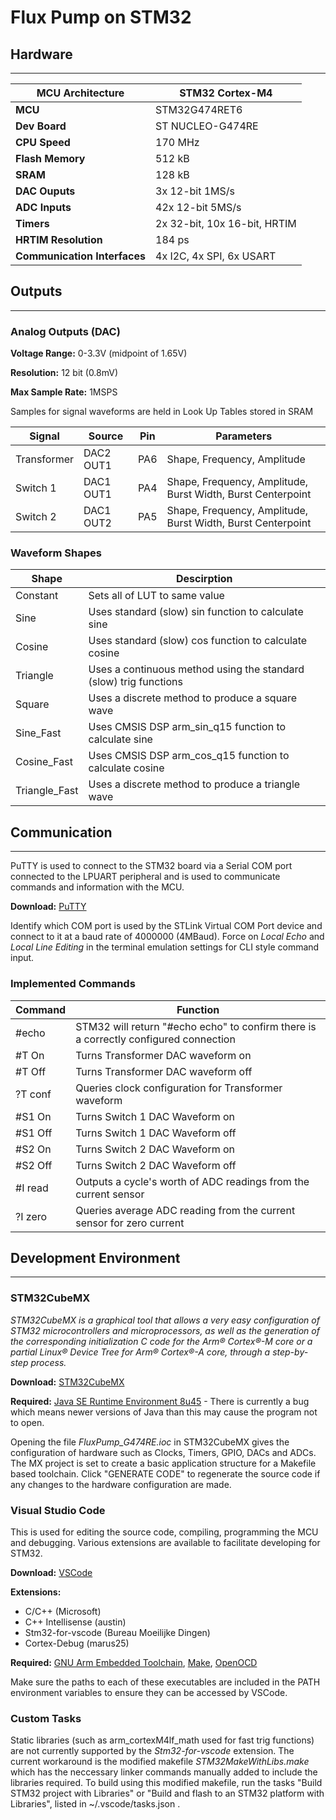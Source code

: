 # Flux Pump on STM32

## **Hardware**

---
| MCU Architecture | STM32 Cortex-M4 |
| ----------- | ----------- |
| **MCU** | STM32G474RET6 |
| **Dev Board** | ST NUCLEO-G474RE |
| **CPU Speed** | 170 MHz |
| **Flash Memory** | 512 kB |
| **SRAM** | 128 kB |
| **DAC Ouputs** | 3x 12-bit 1MS/s |
| **ADC Inputs** | 42x 12-bit 5MS/s |
| **Timers** | 2x 32-bit, 10x 16-bit, HRTIM|
| **HRTIM Resolution** | 184 ps |
| **Communication Interfaces** | 4x I2C, 4x SPI, 6x USART |

## **Outputs**

---

### **Analog Outputs (DAC)**

**Voltage Range:** 0-3.3V (midpoint of 1.65V)

**Resolution:** 12 bit (0.8mV)

**Max Sample Rate:** 1MSPS

Samples for signal waveforms are held in Look Up Tables stored in SRAM

| Signal | Source | Pin | Parameters |
| ----------- | ----------- | ----------- | ----------- |
| Transformer | DAC2 OUT1 | PA6 | Shape, Frequency, Amplitude |
| Switch 1 | DAC1 OUT1 | PA4 | Shape, Frequency, Amplitude, Burst Width, Burst Centerpoint |
| Switch 2 | DAC1 OUT2 | PA5 | Shape, Frequency, Amplitude, Burst Width, Burst Centerpoint |

### Waveform Shapes

| Shape | Descirption |
| ----------- | ----------- |
| Constant | Sets all of LUT to same value |
| Sine | Uses standard (slow) sin function to calculate sine |
| Cosine | Uses standard (slow) cos function to calculate cosine |
| Triangle | Uses a continuous method using the standard (slow) trig functions |
| Square | Uses a discrete method to produce a square wave |
| Sine_Fast | Uses CMSIS DSP arm_sin_q15 function to calculate sine |
| Cosine_Fast | Uses CMSIS DSP arm_cos_q15 function to calculate cosine |
| Triangle_Fast | Uses a discrete method to produce a triangle wave |

## **Communication**

---

PuTTY is used to connect to the STM32 board via a Serial COM port connected to the LPUART peripheral and is used to communicate commands and information with the MCU.

**Download:** [PuTTY](https://www.chiark.greenend.org.uk/~sgtatham/putty/latest.html)

Identify which COM port is used by the STLink Virtual COM Port device and connect to it at a baud rate of 4000000 (4MBaud). Force on *Local Echo* and *Local Line Editing* in the terminal emulation settings for CLI style command input.

### Implemented Commands

| Command | Function |
| ----------- | ----------- |
| #echo | STM32 will return "#echo echo" to confirm there is a correctly configured connection |
| #T On | Turns Transformer DAC waveform on |
| #T Off | Turns Transformer DAC waveform off |
| ?T conf | Queries clock configuration for Transformer waveform |
| #S1 On | Turns Switch 1 DAC Waveform on |
| #S1 Off | Turns Switch 1 DAC Waveform off |
| #S2 On | Turns Switch 2 DAC Waveform on |
| #S2 Off | Turns Switch 2 DAC Waveform off |
| #I read | Outputs a cycle's worth of ADC readings from the current sensor |
| ?I zero | Queries average ADC reading from the current sensor for zero current |

## **Development Environment**

---

### **STM32CubeMX**

*STM32CubeMX is a graphical tool that allows a very easy configuration of STM32 microcontrollers and microprocessors, as well as the generation of the corresponding initialization C code for the Arm® Cortex®-M core or a partial Linux® Device Tree for Arm® Cortex®-A core, through a step-by-step process.*

**Download:** [STM32CubeMX](https://www.st.com/en/development-tools/stm32cubemx.html)

**Required:** [Java SE Runtime Environment 8u45](https://www.oracle.com/java/technologies/javase/javase8-archive-downloads.html) - There is currently a bug which means newer versions of Java than this may cause the program not to open.

Opening the file *FluxPump_G474RE.ioc* in STM32CubeMX gives the configuration of hardware such as Clocks, Timers, GPIO, DACs and ADCs. The MX project is set to create a basic application structure for a Makefile based toolchain. Click "GENERATE CODE" to regenerate the source code if any changes to the hardware configuration are made.

### **Visual Studio Code**

This is used for editing the source code, compiling, programming the MCU and debugging. Various extensions are available to facilitate developing for STM32.

**Download:** [VSCode](https://code.visualstudio.com/)

**Extensions:**

- C/C++ (Microsoft)
- C++ Intellisense (austin)
- Stm32-for-vscode (Bureau Moeilijke Dingen)
- Cortex-Debug (marus25)

**Required:** [GNU Arm Embedded Toolchain](https://developer.arm.com/open-source/gnu-toolchain/gnu-rm/downloads), [Make](http://gnuwin32.sourceforge.net/packages/make.htm), [OpenOCD](https://gnutoolchains.com/arm-eabi/openocd/)

Make sure the paths to each of these executables are included in the PATH environment variables to ensure they can be accessed by VSCode.

### Custom Tasks

Static libraries (such as arm_cortexM4lf_math used for fast trig functions) are not currently supported by the *Stm32-for-vscode* extension. The current workaround is the modified makefile *STM32MakeWithLibs.make* which has the neccessary linker commands manually added to include the libraries required. To build using this modified makefile, run the tasks "Build STM32 project with Libraries" or "Build and flash to an STM32 platform with Libraries", listed in ~/.vscode/tasks.json .
